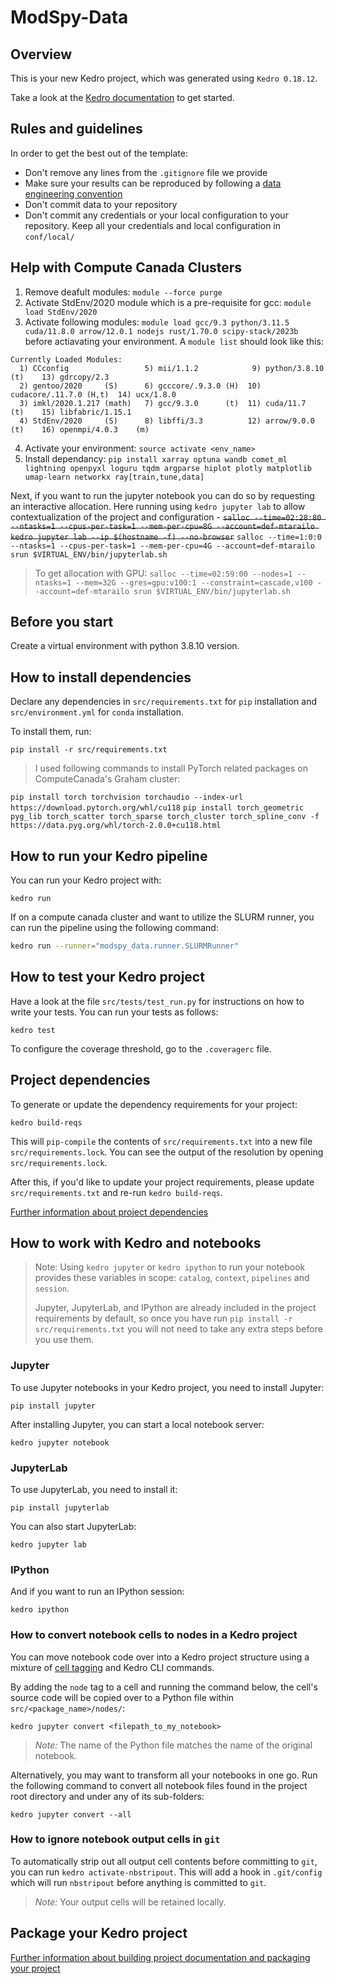 # ModSpy-Data

## Overview

This is your new Kedro project, which was generated using `Kedro 0.18.12`.

Take a look at the [Kedro documentation](https://kedro.readthedocs.io) to get started.

## Rules and guidelines

In order to get the best out of the template:

* Don't remove any lines from the `.gitignore` file we provide
* Make sure your results can be reproduced by following a [data engineering convention](https://kedro.readthedocs.io/en/stable/faq/faq.html#what-is-data-engineering-convention)
* Don't commit data to your repository
* Don't commit any credentials or your local configuration to your repository. Keep all your credentials and local configuration in `conf/local/`

## Help with Compute Canada Clusters
1. Remove deafult modules: `module --force purge`
2. Activate StdEnv/2020 module which is a pre-requisite for gcc: `module load StdEnv/2020`
3. Activate following modules: `module load gcc/9.3 python/3.11.5 cuda/11.8.0 arrow/12.0.1 nodejs rust/1.70.0 scipy-stack/2023b` before actiavating your environment. A `module list` should look like this:
```
Currently Loaded Modules:
  1) CCconfig                 5) mii/1.1.2            9) python/3.8.10    (t)    13) gdrcopy/2.3
  2) gentoo/2020     (S)      6) gcccore/.9.3.0 (H)  10) cudacore/.11.7.0 (H,t)  14) ucx/1.8.0
  3) imkl/2020.1.217 (math)   7) gcc/9.3.0      (t)  11) cuda/11.7        (t)    15) libfabric/1.15.1
  4) StdEnv/2020     (S)      8) libffi/3.3          12) arrow/9.0.0      (t)    16) openmpi/4.0.3    (m)
```
4. Activate your environment: `source activate <env_name>`
5. Install dependancy: `pip install xarray optuna wandb comet_ml lightning openpyxl loguru tqdm argparse hiplot plotly matplotlib umap-learn networkx ray[train,tune,data]`

Next, if you want to run the jupyter notebook you can do so by requesting an interactive allocation. Here running using `kedro jupyter lab` to allow contextualization of the project and configuration - 
~~`salloc --time=02:28:80 --ntasks=1 --cpus-per-task=1 --mem-per-cpu=8G --account=def-mtarailo kedro jupyter lab --ip $(hostname -f) --no-browser`~~
`salloc --time=1:0:0 --ntasks=1 --cpus-per-task=1 --mem-per-cpu=4G --account=def-mtarailo srun $VIRTUAL_ENV/bin/jupyterlab.sh`
> To get allocation with GPU: `salloc --time=02:59:00 --nodes=1 --ntasks=1 --mem=32G --gres=gpu:v100:1 --constraint=cascade,v100 --account=def-mtarailo srun $VIRTUAL_ENV/bin/jupyterlab.sh`


## Before you start
Create a virtual environment with python 3.8.10 version.

## How to install dependencies

Declare any dependencies in `src/requirements.txt` for `pip` installation and `src/environment.yml` for `conda` installation.

To install them, run:

```
pip install -r src/requirements.txt
```

> I used following commands to install PyTorch related packages on ComputeCanada's Graham cluster:

`pip install torch torchvision torchaudio --index-url https://download.pytorch.org/whl/cu118`
`pip install torch_geometric pyg_lib torch_scatter torch_sparse torch_cluster torch_spline_conv -f https://data.pyg.org/whl/torch-2.0.0+cu118.html`

## How to run your Kedro pipeline

You can run your Kedro project with:

```
kedro run
```

If on a compute canada cluster and want to utilize the SLURM runner, you can run the pipeline using the following command:
```bash
kedro run --runner="modspy_data.runner.SLURMRunner"
```


## How to test your Kedro project

Have a look at the file `src/tests/test_run.py` for instructions on how to write your tests. You can run your tests as follows:

```
kedro test
```

To configure the coverage threshold, go to the `.coveragerc` file.

## Project dependencies

To generate or update the dependency requirements for your project:

```
kedro build-reqs
```

This will `pip-compile` the contents of `src/requirements.txt` into a new file `src/requirements.lock`. You can see the output of the resolution by opening `src/requirements.lock`.

After this, if you'd like to update your project requirements, please update `src/requirements.txt` and re-run `kedro build-reqs`.

[Further information about project dependencies](https://kedro.readthedocs.io/en/stable/kedro_project_setup/dependencies.html#project-specific-dependencies)

## How to work with Kedro and notebooks

> Note: Using `kedro jupyter` or `kedro ipython` to run your notebook provides these variables in scope: `catalog`, `context`, `pipelines` and `session`.
>
> Jupyter, JupyterLab, and IPython are already included in the project requirements by default, so once you have run `pip install -r src/requirements.txt` you will not need to take any extra steps before you use them.

### Jupyter
To use Jupyter notebooks in your Kedro project, you need to install Jupyter:

```
pip install jupyter
```

After installing Jupyter, you can start a local notebook server:

```
kedro jupyter notebook
```

### JupyterLab
To use JupyterLab, you need to install it:

```
pip install jupyterlab
```

You can also start JupyterLab:

```
kedro jupyter lab
```

### IPython
And if you want to run an IPython session:

```
kedro ipython
```

### How to convert notebook cells to nodes in a Kedro project
You can move notebook code over into a Kedro project structure using a mixture of [cell tagging](https://jupyter-notebook.readthedocs.io/en/stable/changelog.html#cell-tags) and Kedro CLI commands.

By adding the `node` tag to a cell and running the command below, the cell's source code will be copied over to a Python file within `src/<package_name>/nodes/`:

```
kedro jupyter convert <filepath_to_my_notebook>
```
> *Note:* The name of the Python file matches the name of the original notebook.

Alternatively, you may want to transform all your notebooks in one go. Run the following command to convert all notebook files found in the project root directory and under any of its sub-folders:

```
kedro jupyter convert --all
```

### How to ignore notebook output cells in `git`
To automatically strip out all output cell contents before committing to `git`, you can run `kedro activate-nbstripout`. This will add a hook in `.git/config` which will run `nbstripout` before anything is committed to `git`.

> *Note:* Your output cells will be retained locally.

## Package your Kedro project

[Further information about building project documentation and packaging your project](https://kedro.readthedocs.io/en/stable/tutorial/package_a_project.html)
